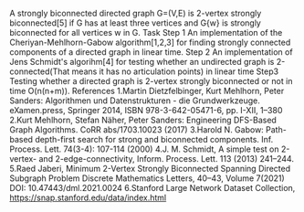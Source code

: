A strongly biconnected directed graph G=(V,E) is 2-vertex strongly biconnected[5] if G has at least three
vertices and G\{w} is strongly biconnected for all vertices w in G.
Task
Step 1 An implementation of the Cheriyan-Mehlhorn-Gabow algorithm[1,2,3] for finding strongly connected components of a directed graph in linear time.
Step 2 An implementation of Jens Schmidt's algorihm[4] for testing whether an undirected graph is 2-connected(That means it has no articulation points) in linear time
Step3 Testing whether a directed graph is 2-vertex strongly biconnected or not
in time O(n(n+m)).
References
1.Martin Dietzfelbinger, Kurt Mehlhorn, Peter Sanders: Algorithmen und Datenstrukturen - die Grundwerkzeuge. eXamen.press, Springer 2014, ISBN 978-3-642-05471-6, pp. I-XII, 1–380
2.Kurt Mehlhorn, Stefan Näher, Peter Sanders: Engineering DFS-Based Graph Algorithms. CoRR abs/1703.10023 (2017)
3.Harold N. Gabow: Path-based depth-first search for strong and biconnected components. Inf. Process. Lett. 74(3-4): 107-114 (2000)
4.J. M. Schmidt, A simple test on 2-vertex- and 2-edge-connectivity, Inform. Process. Lett. 113 (2013) 241–244.
5.Raed Jaberi, Minimum 2-Vertex Strongly Biconnected Spanning Directed Subgraph Problem Discrete Mathematics Letters, 40–43, Volume 7(2021) DOI: 10.47443/dml.2021.0024
6.Stanford Large Network Dataset Collection, https://snap.stanford.edu/data/index.html